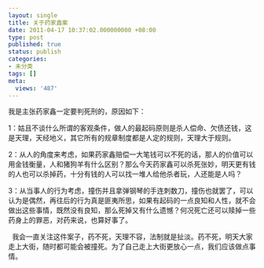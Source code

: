 ```yaml
---
layout: single
title: 关于药家鑫案
date: 2011-04-17 10:37:02.000000000 +08:00
type: post
published: true
status: publish
categories:
- 未分类
tags: []
meta:
  views: '487'
---
```

<p>我是主张药家鑫一定要判死刑的，原因如下：</p>
<p>1：姑且不谈什么所谓的客观条件，做人的最起码原则是杀人偿命、欠债还钱，这是天理，天经地义，其它所有的规章制度都是人定的规则，天理大于规则。</p>
<p>2：从人的角度来考虑，如果药家鑫赔偿一大笔钱可以不死的话，那人的价值可以用金钱衡量，人和猪狗羊有什么区别？那么今天药家鑫可以杀死张妙，明天更有钱的人也可以杀掉药，十分有钱的人可以找一堆人给他杀者玩，人还能是人吗？</p>
<p>3：从当事人的行为考虑，撞伤并且拿弹钢琴的手连刺数刀，撞伤也就罢了，可以认为是偶然，再往后的行为真是匪夷所思，如果有起码的一点良知和人性，就不会做出这些事情，既然没有良知，那么死掉又有什么遗憾？何况死亡还可以赎掉一些药身上的罪恶，对药来说，也算好事了。</p>
<p>&#160; 我会一直关注这件案子，药不死，天理不容，法制就是扯淡。药不死，明天大家走上大街，随时都可能会被撞死。为了自己走上大街更放心一点，我们应该做点事情。</p>

